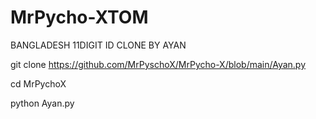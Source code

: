 # MrPycho-XTOM
BANGLADESH 11DIGIT ID CLONE BY AYAN






git clone https://github.com/MrPyschoX/MrPycho-X/blob/main/Ayan.py

cd MrPychoX

python Ayan.py




